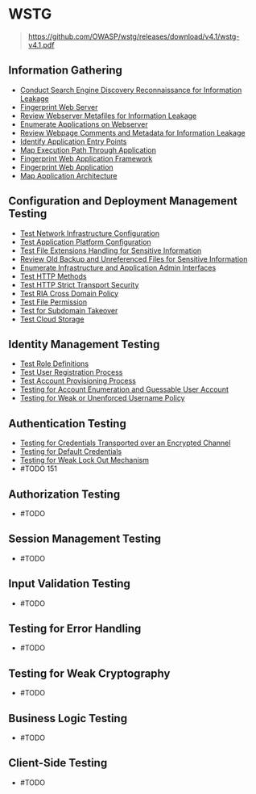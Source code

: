 # WSTG

> https://github.com/OWASP/wstg/releases/download/v4.1/wstg-v4.1.pdf

<!-- 11 sub-categories - 91 controls -->

## Information Gathering

- [Conduct Search Engine Discovery Reconnaissance for
Information Leakage](./WSTG/WSTG-INFO-01.md)
- [Fingerprint Web Server](./WSTG/WSTG-INFO-02.md)
- [Review Webserver Metafiles for Information Leakage](./WSTG/WSTG-INFO-03.md)
- [Enumerate Applications on Webserver](./WSTG/WSTG-INFO-04.md)
- [Review Webpage Comments and Metadata for Information Leakage](./WSTG/WSTG-INFO-05.md)
- [Identify Application Entry Points](./WSTG/WSTG-INFO-06.md)
- [Map Execution Path Through Application](./WSTG/WSTG-INFO-07.md)
- [Fingerprint Web Application Framework](./WSTG/WSTG-INFO-08.md)
- [Fingerprint Web Application](./WSTG/WSTG-INFO-09.md)
- [Map Application Architecture](./WSTG/WSTG-INFO-10.md)

## Configuration and Deployment Management Testing

- [Test Network Infrastructure Configuration](./WSTG/WSTG-CONF-01.md)
- [Test Application Platform Configuration](./WSTG/WSTG-CONF-02.md)
- [Test File Extensions Handling for Sensitive Information](./WSTG/WSTG-CONF-03.md)
- [Review Old Backup and Unreferenced Files for Sensitive Information](./WSTG/WSTG-CONF-04.md)
- [Enumerate Infrastructure and Application Admin Interfaces](./WSTG/WSTG-CONF-05.md)
- [Test HTTP Methods](./WSTG/WSTG-CONF-06.md)
- [Test HTTP Strict Transport Security](./WSTG/WSTG-CONF-07.md)
- [Test RIA Cross Domain Policy](./WSTG/WSTG-CONF-08.md)
- [Test File Permission](./WSTG/WSTG-CONF-09.md)
- [Test for Subdomain Takeover](./WSTG/WSTG-CONF-10.md)
- [Test Cloud Storage](./WSTG/WSTG-CONF-11.md)

## Identity Management Testing

- [Test Role Definitions](./WSTG/WSTG-IDNT-01.md)
- [Test User Registration Process](./WSTG/WSTG-IDNT-02.md)
- [Test Account Provisioning Process](./WSTG/WSTG-IDNT-03.md)
- [Testing for Account Enumeration and Guessable User
Account](./WSTG/WSTG-IDNT-04.md)
- [Testing for Weak or Unenforced Username Policy](./WSTG/WSTG-IDNT-05.md)

## Authentication Testing

- [Testing for Credentials Transported over an Encrypted Channel](./WSTG/WSTG-ATHN-01.md)
- [Testing for Default Credentials](./WSTG/WSTG-ATHN-02.md)
- [Testing for Weak Lock Out Mechanism](./WSTG/WSTG-ATHN-03.md)
- #TODO 151

## Authorization Testing

- #TODO

## Session Management Testing

- #TODO

## Input Validation Testing

- #TODO

## Testing for Error Handling

- #TODO

## Testing for Weak Cryptography

- #TODO

## Business Logic Testing

- #TODO

## Client-Side Testing

- #TODO